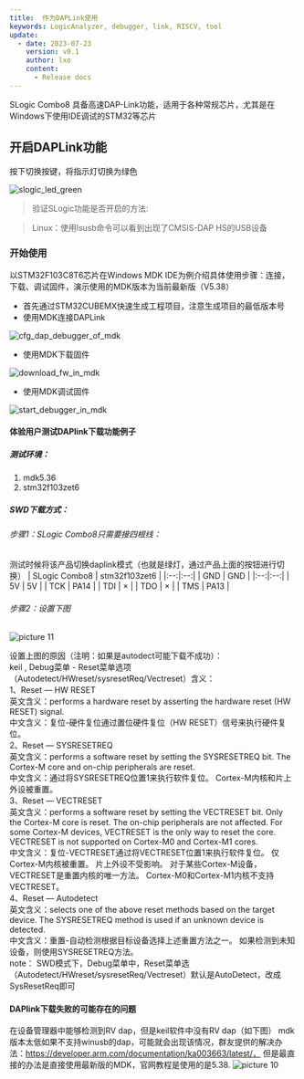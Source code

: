 ```yaml
---
title:  作为DAPLink使用
keywords: LogicAnalyzer, debugger, link, RISCV, tool
update:
  - date: 2023-07-23
    version: v0.1
    author: lxo
    content:
      - Release docs
---
```


SLogic Combo8 具备高速DAP-Link功能，适用于各种常规芯片，尤其是在Windows下使用IDE调试的STM32等芯片

## 开启DAPLink功能

按下切换按键，将指示灯切换为绿色

![slogic_led_green](./assets/use_daplink_function/slogic_led_green.png)

> 验证SLogic功能是否开启的方法:

> Linux：使用lsusb命令可以看到出现了CMSIS-DAP HS的USB设备

### 开始使用

以STM32F103C8T6芯片在Windows MDK IDE为例介绍具体使用步骤：连接，下载、调试固件，演示使用的MDK版本为当前最新版（V5.38）

- 首先通过STM32CUBEMX快速生成工程项目，注意生成项目的最低版本号
- 使用MDK连接DAPLink

![cfg_dap_debugger_of_mdk](./assets/use_daplink_function/cfg_dap_debugger_of_mdk.png)

- 使用MDK下载固件

![download_fw_in_mdk](./assets/use_daplink_function/download_fw_in_mdk.png)

- 使用MDK调试固件

![start_debugger_in_mdk](./assets/use_daplink_function/start_debugger_in_mdk.png)

#### 体验用户测试DAPlink下载功能例子
##### 测试环境：
1. mdk5.36
2. stm32f103zet6

##### SWD下载方式：
###### 步骤1：SLogic Combo8只需要接四根线：
测试时候将该产品切换daplink模式（也就是绿灯，通过产品上面的按钮进行切换）
|  SLogic Combo8  | stm32f103zet6  |
|:--:|:--:|
|  GND  |  GND  |
|:--:|:--:|
|  5V  |  5V  |
|  TCK  |  PA14  |
|  TDI  |  × |
|  TDO  |  × |
|  TMS  |  PA13   |

###### 步骤2：设置下图
![picture 11](https://img2023.cnblogs.com/blog/2915785/202307/2915785-20230731153820805-374617887.png)  


设置上图的原因（注明：如果是autodect可能下载不成功）：  
keil , Debug菜单 - Reset菜单选项（Autodetect/HWreset/sysresetReq/Vectreset）含义：  
1、Reset — HW RESET  
英文含义：performs a hardware reset by asserting the hardware reset (HW RESET) signal.  
中文含义：复位-硬件复位通过置位硬件复位（HW RESET）信号来执行硬件复位。   
2、Reset — SYSRESETREQ  
英文含义：performs a software reset by setting the SYSRESETREQ bit. The Cortex-M core and on-chip peripherals are reset.  
中文含义：通过将SYSRESETREQ位置1来执行软件复位。 Cortex-M内核和片上外设被重置。  
3、Reset — VECTRESET  
英文含义：performs a software reset by setting the VECTRESET bit. Only the Cortex-M core is reset. The on-chip peripherals are not affected. For some Cortex-M devices, VECTRESET is the only way to reset the core. VECTRESET is not supported on Cortex-M0 and Cortex-M1 cores.  
中文含义：复位-VECTRESET通过将VECTRESET位置1来执行软件复位。 仅Cortex-M内核被重置。 片上外设不受影响。 对于某些Cortex-M设备，VECTRESET是重置内核的唯一方法。 Cortex-M0和Cortex-M1内核不支持VECTRESET。  
4、Reset — Autodetect  
英文含义：selects one of the above reset methods based on the target device. The SYSRESETREQ method is used if an unknown device is detected.  
中文含义：重置-自动检测根据目标设备选择上述重置方法之一。 如果检测到未知设备，则使用SYSRESETREQ方法。  
note：
SWD模式下，Debug菜单中，Reset菜单选（Autodetect/HWreset/sysresetReq/Vectreset）默认是AutoDetect，改成SysResetReq即可
#### DAPlink下载失败的可能存在的问题
在设备管理器中能够检测到RV dap，但是keil软件中没有RV dap（如下图）
mdk版本太低如果不支持winusb的dap，可能就会出现该情况，群友提供的解决办法：https://developer.arm.com/documentation/ka003663/latest/， 但是最直接的办法是直接使用最新版的MDK，官网教程是使用的是5.38.
![picture 10](https://img2023.cnblogs.com/blog/2915785/202307/2915785-20230731153822779-1936933410.png)

